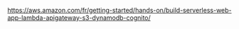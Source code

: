 https://aws.amazon.com/fr/getting-started/hands-on/build-serverless-web-app-lambda-apigateway-s3-dynamodb-cognito/
